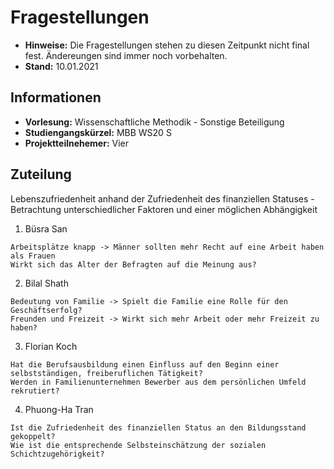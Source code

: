 # Fragestellungen

- **Hinweise:** Die Fragestellungen stehen zu diesen Zeitpunkt nicht final fest. Ändereungen sind immer noch vorbehalten. 
- **Stand:** 10.01.2021

## Informationen
- **Vorlesung:** Wissenschaftliche Methodik - Sonstige Beteiligung
- **Studiengangskürzel:** MBB WS20 S
- **Projektteilnehemer:** Vier


## **Zuteilung**

Lebenszufriedenheit anhand der Zufriedenheit des finanziellen Statuses - Betrachtung unterschiedlicher Faktoren und einer möglichen Abhängigkeit

1. Büsra San

```
Arbeitsplätze knapp -> Männer sollten mehr Recht auf eine Arbeit haben als Frauen
Wirkt sich das Alter der Befragten auf die Meinung aus?
```

2. Bilal Shath
```
Bedeutung von Familie -> Spielt die Familie eine Rolle für den Geschäftserfolg?
Freunden und Freizeit -> Wirkt sich mehr Arbeit oder mehr Freizeit zu haben?
```

3. Florian Koch
```
Hat die Berufsausbildung einen Einfluss auf den Beginn einer selbstständigen, freiberuflichen Tätigkeit?
Werden in Familienunternehmen Bewerber aus dem persönlichen Umfeld rekrutiert?
```

4. Phuong-Ha Tran
```
Ist die Zufriedenheit des finanziellen Status an den Bildungsstand gekoppelt? 
Wie ist die entsprechende Selbsteinschätzung der sozialen Schichtzugehörigkeit?
```


